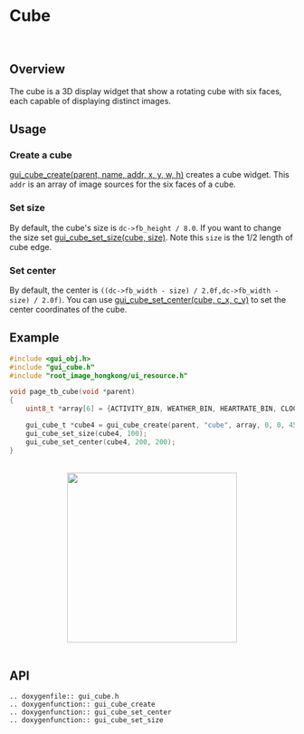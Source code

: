 # Cube
<br/>

## Overview
The cube is a 3D display widget that show a rotating cube with six faces, each capable of displaying distinct images.

## Usage
### Create a cube
[gui_cube_create(parent, name, addr, x, y, w, h)](#api) creates a cube widget. This `addr` is an array of image sources for the six faces of a cube.

### Set size
By default, the cube's size is `dc->fb_height / 8.0`. If you want to change the size set [gui_cube_set_size(cube, size)](#api). Note this `size` is the 1/2 length of cube edge.

### Set center
By default, the center is `((dc->fb_width - size) / 2.0f,dc->fb_width - size) / 2.0f)`. You can use [gui_cube_set_center(cube, c_x, c_y)](#api) to set the center coordinates of the cube.

## Example

```c
#include <gui_obj.h>
#include "gui_cube.h"
#include "root_image_hongkong/ui_resource.h"

void page_tb_cube(void *parent)
{
    uint8_t *array[6] = {ACTIVITY_BIN, WEATHER_BIN, HEARTRATE_BIN, CLOCKN_BIN, MUSIC_BIN, QUICKCARD_BIN};

    gui_cube_t *cube4 = gui_cube_create(parent, "cube", array, 0, 0, 454, 454);
    gui_cube_set_size(cube4, 100);
    gui_cube_set_center(cube4, 200, 200);
}
```
<br/>
<div style="text-align: center"><img width= "300" src="https://foruda.gitee.com/images/1699955249631031248/bdc522a1_13671125.gif "></div>
<br/>

## API

```eval_rst
.. doxygenfile:: gui_cube.h
.. doxygenfunction:: gui_cube_create
.. doxygenfunction:: gui_cube_set_center
.. doxygenfunction:: gui_cube_set_size
```
